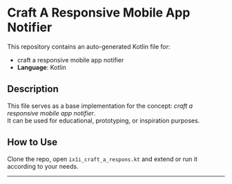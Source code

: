 # Craft A Responsive Mobile App Notifier

This repository contains an auto-generated Kotlin file for:

- craft a responsive mobile app notifier
- **Language**: Kotlin

## Description

This file serves as a base implementation for the concept: *craft a responsive mobile app notifier*.  
It can be used for educational, prototyping, or inspiration purposes.

## How to Use

Clone the repo, open `ix1i_craft_a_respons.kt` and extend or run it according to your needs.

---


